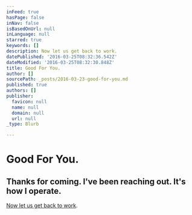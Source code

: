 ```yaml
---
inFeed: true
hasPage: false
inNav: false
isBasedOnUrl: null
inLanguage: null
starred: true
keywords: []
description: Now let us get back to work.
datePublished: '2016-03-25T08:32:36.542Z'
dateModified: '2016-03-25T08:32:30.848Z'
title: Good For You.
author: []
sourcePath: _posts/2016-03-23-good-for-you.md
published: true
authors: []
publisher:
  favicon: null
  name: null
  domain: null
  url: null
_type: Blurb

---
```

# Good For You.

## Thanks for coming. I've been reaching out. It's how I operate.

[Now let us get back to work][0].

[0]: http://clearcreative.com/